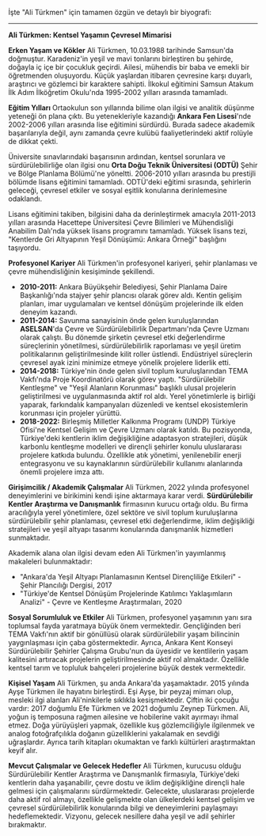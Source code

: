 İşte "Ali Türkmen" için tamamen özgün ve detaylı bir biyografi:

---

**Ali Türkmen: Kentsel Yaşamın Çevresel Mimarisi**

**Erken Yaşam ve Kökler**
Ali Türkmen, 10.03.1988 tarihinde Samsun'da doğmuştur. Karadeniz'in yeşil ve mavi tonlarını birleştiren bu şehirde, doğayla iç içe bir çocukluk geçirdi. Ailesi, mühendis bir baba ve emekli bir öğretmenden oluşuyordu. Küçük yaşlardan itibaren çevresine karşı duyarlı, araştırıcı ve gözlemci bir karaktere sahipti. İlkokul eğitimini Samsun Atakum İlk Adım İlköğretim Okulu'nda 1995-2002 yılları arasında tamamladı.

**Eğitim Yılları**
Ortaokulun son yıllarında bilime olan ilgisi ve analitik düşünme yeteneği ön plana çıktı. Bu yetenekleriyle kazandığı **Ankara Fen Lisesi**'nde 2002-2006 yılları arasında lise eğitimini sürdürdü. Burada sadece akademik başarılarıyla değil, aynı zamanda çevre kulübü faaliyetlerindeki aktif rolüyle de dikkat çekti.

Üniversite sınavlarındaki başarısının ardından, kentsel sorunlara ve sürdürülebilirliğe olan ilgisi onu **Orta Doğu Teknik Üniversitesi (ODTÜ)** Şehir ve Bölge Planlama Bölümü'ne yöneltti. 2006-2010 yılları arasında bu prestijli bölümde lisans eğitimini tamamladı. ODTÜ'deki eğitimi sırasında, şehirlerin geleceği, çevresel etkiler ve sosyal eşitlik konularına derinlemesine odaklandı.

Lisans eğitimini takiben, bilgisini daha da derinleştirmek amacıyla 2011-2013 yılları arasında Hacettepe Üniversitesi Çevre Bilimleri ve Mühendisliği Anabilim Dalı'nda yüksek lisans programını tamamladı. Yüksek lisans tezi, "Kentlerde Gri Altyapının Yeşil Dönüşümü: Ankara Örneği" başlığını taşıyordu.

**Profesyonel Kariyer**
Ali Türkmen'in profesyonel kariyeri, şehir planlaması ve çevre mühendisliğinin kesişiminde şekillendi.

*   **2010-2011:** Ankara Büyükşehir Belediyesi, Şehir Planlama Daire Başkanlığı'nda stajyer şehir plancısı olarak görev aldı. Kentin gelişim planları, imar uygulamaları ve kentsel dönüşüm projelerinde ilk elden deneyim kazandı.
*   **2011-2014:** Savunma sanayisinin önde gelen kuruluşlarından **ASELSAN**'da Çevre ve Sürdürülebilirlik Departmanı'nda Çevre Uzmanı olarak çalıştı. Bu dönemde şirketin çevresel etki değerlendirme süreçlerinin yönetilmesi, sürdürülebilirlik raporlaması ve yeşil üretim politikalarının geliştirilmesinde kilit roller üstlendi. Endüstriyel süreçlerin çevresel ayak izini minimize etmeye yönelik projelere liderlik etti.
*   **2014-2018:** Türkiye'nin önde gelen sivil toplum kuruluşlarından TEMA Vakfı'nda Proje Koordinatörü olarak görev yaptı. "Sürdürülebilir Kentleşme" ve "Yeşil Alanların Korunması" başlıklı ulusal projelerin geliştirilmesi ve uygulanmasında aktif rol aldı. Yerel yönetimlerle iş birliği yaparak, farkındalık kampanyaları düzenledi ve kentsel ekosistemlerin korunması için projeler yürüttü.
*   **2018-2022:** Birleşmiş Milletler Kalkınma Programı (UNDP) Türkiye Ofisi'ne Kentsel Gelişim ve Çevre Uzmanı olarak katıldı. Bu pozisyonda, Türkiye'deki kentlerin iklim değişikliğine adaptasyon stratejileri, düşük karbonlu kentleşme modelleri ve dirençli şehirler konulu uluslararası projelere katkıda bulundu. Özellikle atık yönetimi, yenilenebilir enerji entegrasyonu ve su kaynaklarının sürdürülebilir kullanımı alanlarında önemli projelere imza attı.

**Girişimcilik / Akademik Çalışmalar**
Ali Türkmen, 2022 yılında profesyonel deneyimlerini ve birikimini kendi işine aktarmaya karar verdi. **Sürdürülebilir Kentler Araştırma ve Danışmanlık** firmasının kurucu ortağı oldu. Bu firma aracılığıyla yerel yönetimlere, özel sektöre ve sivil toplum kuruluşlarına sürdürülebilir şehir planlaması, çevresel etki değerlendirme, iklim değişikliği stratejileri ve yeşil altyapı tasarımı konularında danışmanlık hizmetleri sunmaktadır.

Akademik alana olan ilgisi devam eden Ali Türkmen'in yayımlanmış makaleleri bulunmaktadır:
*   "Ankara'da Yeşil Altyapı Planlamasının Kentsel Dirençliliğe Etkileri" - Şehir Plancılığı Dergisi, 2017
*   "Türkiye'de Kentsel Dönüşüm Projelerinde Katılımcı Yaklaşımların Analizi" - Çevre ve Kentleşme Araştırmaları, 2020

**Sosyal Sorumluluk ve Etkiler**
Ali Türkmen, profesyonel yaşamının yanı sıra toplumsal fayda yaratmaya büyük önem vermektedir. Gençliğinden beri TEMA Vakfı'nın aktif bir gönüllüsü olarak sürdürülebilir yaşam bilincinin yaygınlaşması için çaba göstermektedir. Ayrıca, Ankara Kent Konseyi Sürdürülebilir Şehirler Çalışma Grubu'nun da üyesidir ve kentlilerin yaşam kalitesini artıracak projelerin geliştirilmesinde aktif rol almaktadır. Özellikle kentsel tarım ve topluluk bahçeleri projelerine büyük destek vermektedir.

**Kişisel Yaşam**
Ali Türkmen, şu anda Ankara'da yaşamaktadır. 2015 yılında Ayşe Türkmen ile hayatını birleştirdi. Eşi Ayşe, bir peyzaj mimarı olup, mesleki ilgi alanları Ali'ninkilerle sıklıkla kesişmektedir. Çiftin iki çocuğu vardır: 2017 doğumlu Efe Türkmen ve 2021 doğumlu Zeynep Türkmen. Ali, yoğun iş temposuna rağmen ailesine ve hobilerine vakit ayırmayı ihmal etmez. Doğa yürüyüşleri yapmak, özellikle kuş gözlemciliğiyle ilgilenmek ve analog fotoğrafçılıkla doğanın güzelliklerini yakalamak en sevdiği uğraşlardır. Ayrıca tarih kitapları okumaktan ve farklı kültürleri araştırmaktan keyif alır.

**Mevcut Çalışmalar ve Gelecek Hedefler**
Ali Türkmen, kurucusu olduğu Sürdürülebilir Kentler Araştırma ve Danışmanlık firmasıyla, Türkiye'deki kentlerin daha yaşanabilir, çevre dostu ve iklim değişikliğine dirençli hale gelmesi için çalışmalarını sürdürmektedir. Gelecekte, uluslararası projelerde daha aktif rol almayı, özellikle gelişmekte olan ülkelerdeki kentsel gelişim ve çevresel sürdürülebilirlik konularında bilgi ve deneyimlerini paylaşmayı hedeflemektedir. Vizyonu, gelecek nesillere daha yeşil ve adil şehirler bırakmaktır.